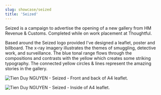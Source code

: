 ```yaml
---
slug: showcase/seized
title: 'Seized'
---
```

Seized is a campaign to advertise the opening of a new gallery from HM Revenue & Customs. Completed while on work placement at Thoughtful.

Based around the Seized logo provided I've designed a leaflet, poster and billboard. The x-ray imagery illustrates the themes of smuggling, detective work, and surveillance. The blue tonal range flows through the compositions and contrasts with the yellow which creates some striking typography. The connected yellow circles & lines represent the amazing stories in the gallery.

![Tien Duy NGUYEN - Seized - Front and back of A4 leaflet.](/images/portfolio/seized1.png)

![Tien Duy NGUYEN - Seized - Inside of A4 leaflet.](/images/portfolio/seized2.png)
